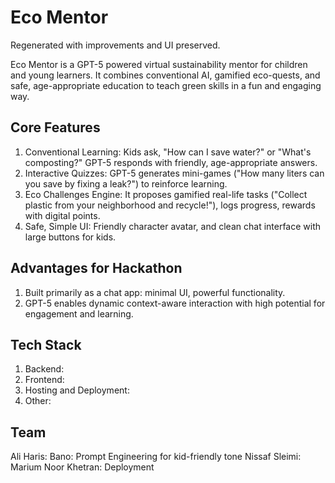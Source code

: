 # Eco Mentor

Regenerated with improvements and UI preserved.

Eco Mentor is a GPT-5 powered virtual sustainability mentor for children and young learners. It combines conventional AI, gamified eco-quests, and safe, age-appropriate education to teach green skills in a fun and engaging way.

## Core Features
1. Conventional Learning: Kids ask, "How can I save water?" or "What's composting?" GPT-5 responds with friendly, age-appropriate answers.
2. Interactive Quizzes: GPT-5 generates mini-games ("How many liters can you save by fixing a leak?") to reinforce learning.
3. Eco Challenges Engine: It proposes gamified real-life tasks ("Collect plastic from your neighborhood and recycle!"), logs progress, rewards with digital points.
4. Safe, Simple UI: Friendly character avatar, and clean chat interface with large buttons for kids.

## Advantages for Hackathon
1. Built primarily as a chat app: minimal UI, powerful functionality.
2. GPT-5 enables dynamic context-aware interaction with high potential for engagement and learning.

## Tech Stack
1. Backend:
2. Frontend:
3. Hosting and Deployment:
4. Other:

## Team
Ali Haris:
Bano: Prompt Engineering for kid-friendly tone
Nissaf Sleimi:
Marium Noor Khetran: Deployment

